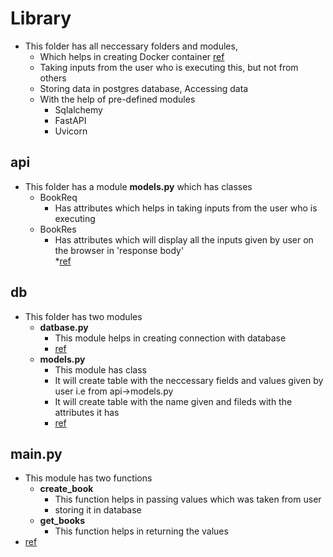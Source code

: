 # Library
* This folder has all neccessary folders and modules,
   * Which helps in creating Docker container [ref](https://github.com/Srikanthkovuri/REST-API/blob/main/Library/Docker-compose.yml)
   * Taking inputs from the user who is executing this, but not from others
   * Storing data in postgres database, Accessing data
   * With the help of pre-defined modules
      * Sqlalchemy
      * FastAPI
      * Uvicorn
## api
* This folder has a module **models.py** which has classes
   * BookReq
      * Has attributes which helps in taking inputs from the user who is executing
   * BookRes
      * Has attributes which will display all the inputs given by user on the browser in 'response body'   
   *[ref](https://github.com/Srikanthkovuri/REST-API/blob/main/Library/api/models.py) 
## db
* This folder has two modules
   * **datbase.py**
      * This module helps in creating connection with database
      * [ref](https://github.com/Srikanthkovuri/REST-API/blob/main/Library/db/database.py) 
   * **models.py**
      * This module has class
      * It will create table with the neccessary fields and values given by user i.e from api->models.py
      * It will create table with the name given and fileds with the attributes it has
      * [ref](https://github.com/Srikanthkovuri/REST-API/blob/main/Library/db/models.py)   
## main.py
* This module has two functions
   * **create_book**
      * This function helps in passing values which was taken from user
      * storing it in database
   * **get_books**
      * This function helps in returning the values
* [ref](https://github.com/Srikanthkovuri/REST-API/blob/main/Library/main.py)   